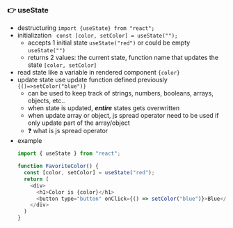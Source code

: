
### :point_right: useState
- destructuring ```import {useState} from "react";```
- initialization ``` const [color, setColor] = useState("");```
  - accepts 1 initial state ```useState("red")``` or could be empty ```useState("")```
  - returns 2 values: the current state, function name that updates the state ```[color, setColor]```
- read state like a variable in rendered component ```{color}```
- update state use update function defined previously ```{()=>setColor("blue")}```
  - can be used to keep track of strings, numbers, booleans, arrays, objects, etc..
  - when state is updated, **_entire_** states gets overwritten
  - when update array or object, js spread operator need to be used if only update part of the array/object
  - ❓ what is js spread operator
- example
  ```javascript
  import { useState } from "react";
  
  function FavoriteColor() {
    const [color, setColor] = useState("red");
    return (
      <div>
        <h1>Color is {color}</h1>
        <button type="button" onClick={() => setColor("blue")}>Blue</button>
      </div>
    )
  }
  ```
